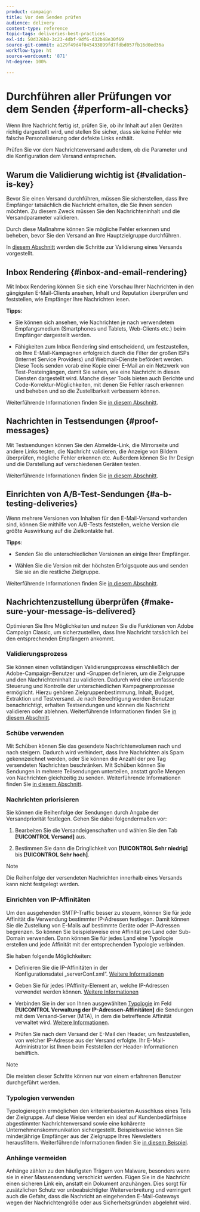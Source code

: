 ```yaml
---
product: campaign
title: Vor dem Senden prüfen
audience: delivery
content-type: reference
topic-tags: deliveries-best-practices
exl-id: 50d326b0-3c23-4dbf-9df6-d32b48e30f69
source-git-commit: a129f49d4f045433899fd7fdbd057fb16d0ed36a
workflow-type: ht
source-wordcount: '871'
ht-degree: 100%

---
```


# Durchführen aller Prüfungen vor dem Senden {#perform-all-checks}

Wenn Ihre Nachricht fertig ist, prüfen Sie, ob ihr Inhalt auf allen Geräten richtig dargestellt wird, und stellen Sie sicher, dass sie keine Fehler wie falsche Personalisierung oder defekte Links enthält.

Prüfen Sie vor dem Nachrichtenversand außerdem, ob die Parameter und die Konfiguration dem Versand entsprechen.

## Warum die Validierung wichtig ist {#validation-is-key}

Bevor Sie einen Versand durchführen, müssen Sie sicherstellen, dass Ihre Empfänger tatsächlich die Nachricht erhalten, die Sie ihnen senden möchten. Zu diesem Zweck müssen Sie den Nachrichteninhalt und die Versandparameter validieren.

Durch diese Maßnahme können Sie mögliche Fehler erkennen und beheben, bevor Sie den Versand an Ihre Hauptzielgruppe durchführen.

In [diesem Abschnitt](steps-validating-the-delivery.md) werden die Schritte zur Validierung eines Versands vorgestellt.

## Inbox Rendering {#inbox-and-email-rendering}

Mit Inbox Rendering können Sie sich eine Vorschau Ihrer Nachrichten in den gängigsten E-Mail-Clients ansehen, Inhalt und Reputation überprüfen und feststellen, wie Empfänger Ihre Nachrichten lesen.

**Tipps**:

* Sie können sich ansehen, wie Nachrichten je nach verwendetem Empfangsmedium (Smartphones und Tablets, Web-Clients etc.) beim Empfänger dargestellt werden.

* Fähigkeiten zum Inbox Rendering sind entscheidend, um festzustellen, ob Ihre E-Mail-Kampagnen erfolgreich durch die Filter der großen ISPs (Internet Service Providers) und Webmail-Dienste befördert werden. Diese Tools senden vorab eine Kopie einer E-Mail an ein Netzwerk von Test-Posteingängen, damit Sie sehen, wie eine Nachricht in diesen Diensten dargestellt wird. Manche dieser Tools bieten auch Berichte und Code-Korrektur-Möglichkeiten, mit denen Sie Fehler rasch erkennen und beheben und so die Zustellbarkeit verbessern können.

Weiterführende Informationen finden Sie [in diesem Abschnitt](inbox-rendering.md).

## Nachrichten in Testsendungen {#proof-messages}

Mit Testsendungen können Sie den Abmelde-Link, die Mirrorseite und andere Links testen, die Nachricht validieren, die Anzeige von Bildern überprüfen, mögliche Fehler erkennen etc. Außerdem können Sie Ihr Design und die Darstellung auf verschiedenen Geräten testen.

Weiterführende Informationen finden Sie [in diesem Abschnitt](steps-validating-the-delivery.md#sending-a-proof).

## Einrichten von A/B-Test-Sendungen {#a-b-testing-deliveries}

Wenn mehrere Versionen von Inhalten für den E-Mail-Versand vorhanden sind, können Sie mithilfe von A/B-Tests feststellen, welche Version die größte Auswirkung auf die Zielkontakte hat.

**Tipps**:

* Senden Sie die unterschiedlichen Versionen an einige Ihrer Empfänger.

* Wählen Sie die Version mit der höchsten Erfolgsquote aus und senden Sie sie an die restliche Zielgruppe.

Weiterführende Informationen finden Sie [in diesem Abschnitt](get-started-a-b-testing.md).

## Nachrichtenzustellung überprüfen {#make-sure-your-message-is-delivered}

Optimieren Sie Ihre Möglichkeiten und nutzen Sie die Funktionen von Adobe Campaign Classic, um sicherzustellen, dass Ihre Nachricht tatsächlich bei den entsprechenden Empfängern ankommt.

### Validierungsprozess

Sie können einen vollständigen Validierungsprozess einschließlich der Adobe-Campaign-Benutzer und -Gruppen definieren, um die Zielgruppe und den Nachrichteninhalt zu validieren. Dadurch wird eine umfassende Steuerung und Kontrolle der unterschiedlichen Kampagnenprozesse ermöglicht. Hierzu gehören Zielgruppenbestimmung, Inhalt, Budget, Extraktion und Testversand. Je nach Berechtigung werden Benutzer benachrichtigt, erhalten Testsendungen und können die Nachricht validieren oder ablehnen. Weiterführende Informationen finden Sie [in diesem Abschnitt](../../campaign/using/marketing-campaign-approval.md).

### Schübe verwenden

Mit Schüben können Sie das gesendete Nachrichtenvolumen nach und nach steigern. Dadurch wird verhindert, dass Ihre Nachrichten als Spam gekennzeichnet werden, oder Sie können die Anzahl der pro Tag versendeten Nachrichten beschränken. Mit Schüben können Sie Sendungen in mehrere Teilsendungen unterteilen, anstatt große Mengen von Nachrichten gleichzeitig zu senden. Weiterführende Informationen finden Sie [in diesem Abschnitt](steps-sending-the-delivery.md#sending-using-multiple-waves).

### Nachrichten priorisieren

Sie können die Reihenfolge der Sendungen durch Angabe der Versandpriorität festlegen. Gehen Sie dabei folgendermaßen vor:

1. Bearbeiten Sie die Versandeigenschaften und wählen Sie den Tab **[!UICONTROL Versand]** aus.

1. Bestimmen Sie dann die Dringlichkeit von **[!UICONTROL Sehr niedrig]** bis **[!UICONTROL Sehr hoch]**.

>[!NOTE]
>
>Die Reihenfolge der versendeten Nachrichten innerhalb eines Versands kann nicht festgelegt werden.

### Einrichten von IP-Affinitäten

Um den ausgehenden SMTP-Traffic besser zu steuern, können Sie für jede Affinität die Verwendung bestimmter IP-Adressen festlegen. Damit können Sie die Zustellung von E-Mails auf bestimmte Geräte oder IP-Adressen begrenzen. So können Sie beispielsweise eine Affinität pro Land oder Sub-Domain verwenden. Dann können Sie für jedes Land eine Typologie erstellen und jede Affinität mit der entsprechenden Typologie verbinden.

Sie haben folgende Möglichkeiten:

* Definieren Sie die IP-Affinitäten in der Konfigurationsdatei „serverConf.xml“. [Weitere Informationen](../../installation/using/configuring-campaign-server.md#managing-outbound-smtp-traffic-with-affinities)

* Geben Sie für jedes IPAffinity-Element an, welche IP-Adressen verwendet werden können. [Weitere Informationen](../../installation/using/email-deliverability.md#list-of-ip-addresses-to-use)

* Verbinden Sie in der von Ihnen ausgewählten [Typologie](../../campaign/using/about-campaign-typologies.md) im Feld **[!UICONTROL Verwaltung der IP-Adressen-Affinitäten]** die Sendungen mit dem Versand-Server (MTA), in dem die betreffende Affinität verwaltet wird. [Weitere Informationen](../../campaign/using/applying-rules.md#control-outgoing-smtp-traffic).

* Prüfen Sie nach dem Versand der E-Mail den Header, um festzustellen, von welcher IP-Adresse aus der Versand erfolgte. Ihr E-Mail-Administrator ist Ihnen beim Feststellen der Header-Informationen behilflich.

>[!NOTE]
>
>Die meisten dieser Schritte können nur von einem erfahrenen Benutzer durchgeführt werden.

### Typologien verwenden

Typologieregeln ermöglichen den kriterienbasierten Ausschluss eines Teils der Zielgruppe. Auf diese Weise werden ein ideal auf Kundenbedürfnisse abgestimmter Nachrichtenversand sowie eine kohärente Unternehmenskommunikation sichergestellt. Beispielsweise können Sie minderjährige Empfänger aus der Zielgruppe Ihres Newsletters herausfiltern. Weiterführende Informationen finden Sie [in diesem Beispiel](../../campaign/using/filtering-rules.md).

### Anhänge vermeiden

Anhänge zählen zu den häufigsten Trägern von Malware, besonders wenn sie in einer Massensendung verschickt werden. Fügen Sie in die Nachricht einen sicheren Link ein, anstatt ein Dokument anzuhängen. Dies sorgt für zusätzlichen Schutz vor unbeabsichtigter Weiterverbreitung und verringert auch die Gefahr, dass die Nachricht an eingehenden E-Mail-Gateways wegen der Nachrichtengröße oder aus Sicherheitsgründen abgelehnt wird.
